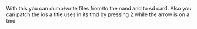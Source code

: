 With this you can dump/write files from/to the nand and to sd card. Also you can patch the ios a title uses in its tmd by pressing 2 while the arrow is on a tmd